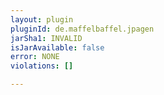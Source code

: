 ```yaml
---
layout: plugin
pluginId: de.maffelbaffel.jpagen
jarSha1: INVALID
isJarAvailable: false
error: NONE
violations: []

---
```

